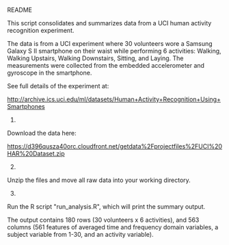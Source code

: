README

This script consolidates and summarizes data from a UCI human activity recognition experiment.

The data is from a UCI experiment where 30 volunteers wore a Samsung Galaxy S II smartphone on their waist while performing 6 activities:
Walking, Walking Upstairs, Walking Downstairs, Sitting, and Laying.
The measurements were collected from the embedded accelerometer and gyroscope in the smartphone.

See full details of the experiment at:

http://archive.ics.uci.edu/ml/datasets/Human+Activity+Recognition+Using+Smartphones


1.

Download the data here:

https://d396qusza40orc.cloudfront.net/getdata%2Fprojectfiles%2FUCI%20HAR%20Dataset.zip 


2.

Unzip the files and move all raw data into your working directory.


3.

Run the R script "run_analysis.R", which will print the summary output.


The output contains 180 rows (30 volunteers x 6 activities), and 563 columns (561 features of averaged time and frequency domain variables, a subject variable from 1-30, and an activity variable). 
 
